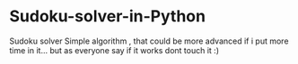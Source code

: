# Sudoku-solver-in-Python

Sudoku solver
Simple algorithm , that could be more advanced if i put more time in it...
but as everyone say if it works dont touch it :)
